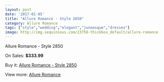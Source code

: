 ```yaml
---
layout: post
date: '2017-01-05'
title: "Allure Romance - Style 2850"
category: Allure Romance
tags: ["style","wedding","elegant","junoesque","dresses"]
image: http://img.sequinious.com/23750-thickbox_default/allure-romance-style-2850.jpg
---
```

Allure Romance - Style 2850

On Sales: **$333.99**
<a href="https://www.sequinious.com/allure-romance/10227-allure-romance-style-2850.html"><amp-img layout="responsive" width="600" height="600" src="//img.sequinious.com/23750-thickbox_default/allure-romance-style-2850.jpg" alt="Allure Romance - Style 2850 0" /></a>
<a href="https://www.sequinious.com/allure-romance/10227-allure-romance-style-2850.html"><amp-img layout="responsive" width="600" height="600" src="//img.sequinious.com/23751-thickbox_default/allure-romance-style-2850.jpg" alt="Allure Romance - Style 2850 1" /></a>
<a href="https://www.sequinious.com/allure-romance/10227-allure-romance-style-2850.html"><amp-img layout="responsive" width="600" height="600" src="//img.sequinious.com/23752-thickbox_default/allure-romance-style-2850.jpg" alt="Allure Romance - Style 2850 2" /></a>

Buy it: [Allure Romance - Style 2850](https://www.sequinious.com/allure-romance/10227-allure-romance-style-2850.html "Allure Romance - Style 2850")

View more: [Allure Romance](https://www.sequinious.com/81-Allure-Romance "Allure Romance")